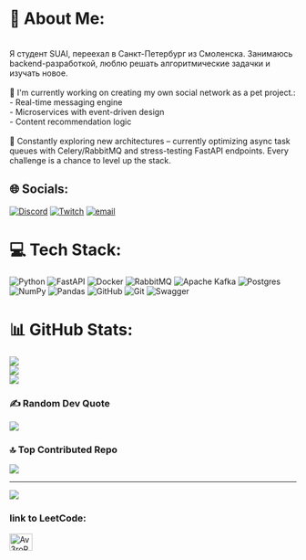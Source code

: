 # 💫 About Me:
<br>Я студент SUAI, переехал в Санкт-Петербург из Смоленска. Занимаюсь backend-разработкой, люблю решать алгоритмические задачки и изучать новое.<br><br>🚧 I'm currently working on creating my own social network as a pet project.:  <br>- Real-time messaging engine  <br>- Microservices with event-driven design  <br>- Сontent recommendation logic<br><br>🚀 Constantly exploring new architectures – currently optimizing async task queues with Celery/RabbitMQ and stress-testing FastAPI endpoints. Every challenge is a chance to level up the stack.  <br>


## 🌐 Socials:
[![Discord](https://img.shields.io/badge/Discord-%237289DA.svg?logo=discord&logoColor=white)](https://discord.gg/av3rorr) [![Twitch](https://img.shields.io/badge/Twitch-%239146FF.svg?logo=Twitch&logoColor=white)](https://twitch.tv/av3rorr) [![email](https://img.shields.io/badge/Email-D14836?logo=gmail&logoColor=white)](mailto:av3rorr@gmail.com) 

# 💻 Tech Stack:
![Python](https://img.shields.io/badge/python-3670A0?style=for-the-badge&logo=python&logoColor=ffdd54) ![FastAPI](https://img.shields.io/badge/FastAPI-005571?style=for-the-badge&logo=fastapi) ![Docker](https://img.shields.io/badge/docker-%230db7ed.svg?style=for-the-badge&logo=docker&logoColor=white) ![RabbitMQ](https://img.shields.io/badge/rabbitmq-FF6600?style=for-the-badge&logo=rabbitmq&logoColor=white) ![Apache Kafka](https://img.shields.io/badge/Apache%20Kafka-000?style=for-the-badge&logo=apachekafka) ![Postgres](https://img.shields.io/badge/postgres-%23316192.svg?style=for-the-badge&logo=postgresql&logoColor=white) ![NumPy](https://img.shields.io/badge/numpy-%23013243.svg?style=for-the-badge&logo=numpy&logoColor=white) ![Pandas](https://img.shields.io/badge/pandas-%23150458.svg?style=for-the-badge&logo=pandas&logoColor=white) ![GitHub](https://img.shields.io/badge/github-%23121011.svg?style=for-the-badge&logo=github&logoColor=white) ![Git](https://img.shields.io/badge/git-%23F05033.svg?style=for-the-badge&logo=git&logoColor=white) ![Swagger](https://img.shields.io/badge/-Swagger-%23Clojure?style=for-the-badge&logo=swagger&logoColor=white)
# 📊 GitHub Stats:
![](https://github-readme-stats.vercel.app/api?username=Av3roRR&theme=vue&hide_border=false&include_all_commits=false&count_private=false)<br/>
![](https://github-readme-streak-stats.herokuapp.com/?user=Av3roRR&theme=vue&hide_border=false)<br/>
![](https://github-readme-stats.vercel.app/api/top-langs/?username=Av3roRR&theme=vue&hide_border=false&include_all_commits=false&count_private=false&layout=compact)

### ✍️ Random Dev Quote
![](https://quotes-github-readme.vercel.app/api?type=horizontal&theme=merko)

### 🔝 Top Contributed Repo
![](https://github-contributor-stats.vercel.app/api?username=Av3roRR&limit=5&theme=merko&combine_all_yearly_contributions=true)

---
[![](https://visitcount.itsvg.in/api?id=Av3roRR&icon=0&color=0)](https://visitcount.itsvg.in)

<!-- Proudly created with GPRM ( https://gprm.itsvg.in ) -->

<h3 align="left">link to LeetCode:</h3>
<p align="left">
<a href="https://leetcode.com/u/Av3roRR/" target="blank"><img align="center" src="https://raw.githubusercontent.com/rahuldkjain/github-profile-readme-generator/master/src/images/icons/Social/leet-code.svg" alt="Av3roRR" height="30" width="40" /></a>
</p>
